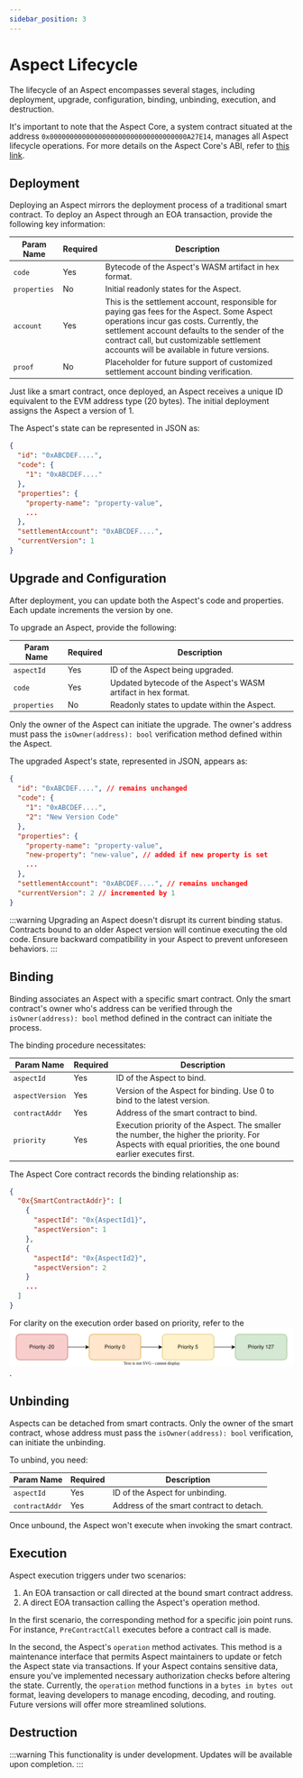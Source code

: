 ```yaml
---
sidebar_position: 3
---
```


# Aspect Lifecycle

The lifecycle of an Aspect encompasses several stages, including deployment, upgrade, configuration, binding, unbinding, execution, and destruction.

It's important to note that the Aspect Core, a system contract situated at the address `0x0000000000000000000000000000000000A27E14`, manages all Aspect lifecycle operations. For more details on the Aspect Core's ABI, refer to [this link](https://github.com/artela-network/artela-web3.js/blob/1.9.0/packages/web3-utils/src/aspect_core.json).

## Deployment

Deploying an Aspect mirrors the deployment process of a traditional smart contract. To deploy an Aspect through an EOA transaction, provide the following key information:

| Param Name   | Required | Description |
|--------------|----------|-------------|
| `code`       | Yes      | Bytecode of the Aspect's WASM artifact in hex format. |
| `properties` | No       | Initial readonly states for the Aspect. |
| `account`    | Yes      | This is the settlement account, responsible for paying gas fees for the Aspect. Some Aspect operations incur gas costs. Currently, the settlement account defaults to the sender of the contract call, but customizable settlement accounts will be available in future versions. |
| `proof`      | No       | Placeholder for future support of customized settlement account binding verification. |

Just like a smart contract, once deployed, an Aspect receives a unique ID equivalent to the EVM address type (20 bytes). The initial deployment assigns the Aspect a version of 1.

The Aspect's state can be represented in JSON as:

```json
{
  "id": "0xABCDEF....",
  "code": {
    "1": "0xABCDEF...."
  },
  "properties": {
    "property-name": "property-value",
    ...
  },
  "settlementAccount": "0xABCDEF....",
  "currentVersion": 1
}
```

## Upgrade and Configuration

After deployment, you can update both the Aspect's code and properties. Each update increments the version by one.

To upgrade an Aspect, provide the following:

| Param Name   | Required | Description |
|--------------|----------|-------------|
| `aspectId`   | Yes      | ID of the Aspect being upgraded. |
| `code`       | Yes      | Updated bytecode of the Aspect's WASM artifact in hex format. |
| `properties` | No       | Readonly states to update within the Aspect. |

Only the owner of the Aspect can initiate the upgrade. The owner's address must pass the `isOwner(address): bool` verification method defined within the Aspect.

The upgraded Aspect's state, represented in JSON, appears as:

```json
{
  "id": "0xABCDEF....", // remains unchanged
  "code": {
    "1": "0xABCDEF....",
    "2": "New Version Code"
  },
  "properties": {        
    "property-name": "property-value",
    "new-property": "new-value", // added if new property is set
    ...
  },
  "settlementAccount": "0xABCDEF....", // remains unchanged
  "currentVersion": 2 // incremented by 1
}
```

:::warning
Upgrading an Aspect doesn't disrupt its current binding status. Contracts bound to an older Aspect version will continue executing the old code. Ensure backward compatibility in your Aspect to prevent unforeseen behaviors.
:::

## Binding

Binding associates an Aspect with a specific smart contract. Only the smart contract's owner who's address can be verified through the `isOwner(address): bool` method defined in the contract can initiate the process.

The binding procedure necessitates:

| Param Name      | Required | Description |
|-----------------|----------|-------------|
| `aspectId`      | Yes      | ID of the Aspect to bind. |
| `aspectVersion` | Yes      | Version of the Aspect for binding. Use 0 to bind to the latest version. |
| `contractAddr`  | Yes      | Address of the smart contract to bind. |
| `priority`      | Yes      | Execution priority of the Aspect. The smaller the number, the higher the priority. For Aspects with equal priorities, the one bound earlier executes first. |

The Aspect Core contract records the binding relationship as:

```json
{
  "0x{SmartContractAddr}": [
    {
      "aspectId": "0x{AspectId1}",
      "aspectVersion": 1
    },
    {
      "aspectId": "0x{AspectId2}",
      "aspectVersion": 2
    }
    ...
  ]
}
```

For clarity on the execution order based on priority, refer to the ![Aspect Execution Order diagram](./aspect-execution-order.svg).

## Unbinding

Aspects can be detached from smart contracts. Only the owner of the smart contract, whose address must pass the `isOwner(address): bool` verification, can initiate the unbinding.

To unbind, you need:

| Param Name      | Required | Description |
|-----------------|----------|-------------|
| `aspectId`      | Yes      | ID of the Aspect for unbinding. |
| `contractAddr`  | Yes      | Address of the smart contract to detach. |

Once unbound, the Aspect won't execute when invoking the smart contract.

## Execution

Aspect execution triggers under two scenarios:
1. An EOA transaction or call directed at the bound smart contract address.
2. A direct EOA transaction calling the Aspect's operation method.

In the first scenario, the corresponding method for a specific join point runs. For instance, `PreContractCall` executes before a contract call is made.

In the second, the Aspect's `operation` method activates. This method is a maintenance interface that permits Aspect maintainers to update or fetch the Aspect state via transactions. If your Aspect contains sensitive data, ensure you've implemented necessary authorization checks before altering the state. Currently, the `operation` method functions in a `bytes in bytes out` format, leaving developers to manage encoding, decoding, and routing. Future versions will offer more streamlined solutions.

## Destruction

:::warning
This functionality is under development. Updates will be available upon completion.
:::
